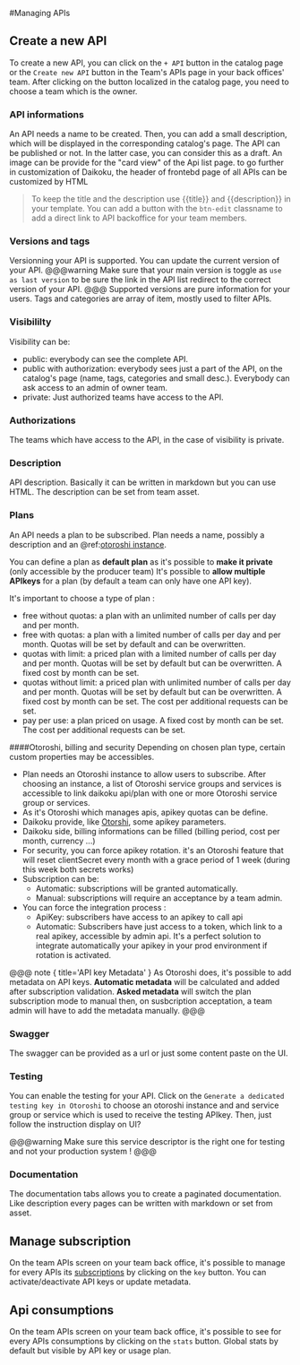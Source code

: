#Managing APIs

## Create a new API
To create a new API, you can click on the `+ API` button in the catalog page or the `Create new API` button in the Team's APIs page in your back offices' team.
After clicking on the button localized in the catalog page, you need to choose a team which is the owner.

### API informations
An API needs a name to be created.
Then, you can add a small description, which will be displayed in the corresponding catalog's page.
The API can be published or not. In the latter case, you can consider this as a draft.
An image can be provide for the "card view" of the Api list page.
to go further in customization of Daikoku, the header of frontebd page of all APIs can be customized by HTML
> To keep the title and the description use {{title}} and {{description}} in your template. You can add a button with the `btn-edit` classname to add a direct link to API backoffice for your team members.

### Versions and tags
Versionning your API is supported. You can update the current version of your API.
@@@warning
Make sure that your main version is toggle as `use as last version` to be sure the link in the API list redirect to the correct version of your API.
@@@
Supported versions are pure information for your users.
Tags and categories are array of item, mostly used to filter APIs.

### Visibililty
Visibility can be:

* public: everybody can see the complete API.
* public with authorization: everybody sees just a part of the API, on the catalog's page (name, tags, categories and small desc.). Everybody can ask access to an admin of owner team.
* private: Just authorized teams have access to the API.

### Authorizations
The teams which have access to the API, in the case of visibility is private.

### Description
API description. Basically it can be written in markdown but you can use HTML.
The description can be set from team asset.

### Plans
An API needs a plan to be subscribed.
Plan needs a name, possibly a description and an @ref:[otoroshi instance](../tenantusage/1-otoroshi.md).

You can define a plan as **default plan** as it's possible to **make it private** (only accessible by the producer team)
It's possible to **allow multiple APIkeys** for a plan (by default a team can only have one API key).

It's important to choose a type of plan :

* free without quotas: a plan with an unlimited number of calls per day and per month.
* free with quotas: a plan with a limited number of calls per day and per month. Quotas will be set by default and can be overwritten.
* quotas with limit: a priced plan with a limited number of calls per day and per month. Quotas will be set by default but can be overwritten. A fixed cost by month can be set. 
* quotas without limit: a priced plan with unlimited number of calls per day and per month. Quotas will be set by default but can be overwritten. A fixed cost by month can be set. The cost per additional requests can be set.
* pay per use: a plan priced on usage. A fixed cost by month can be set. The cost per additional requests can be set.

####Otoroshi, billing and security
Depending on chosen plan type, certain custom properties may be accessibles.

- Plan needs an Otoroshi instance to allow users to subscribe. After choosing an instance, a list of Otoroshi service groups and services is accessible to link daikoku api/plan with one or more Otoroshi service group or services.
- As it's Otoroshi which manages apis, apikey quotas can be define.
- Daikoku provide, like [Otorshi](https://maif.github.io/otoroshi/manual/entities/apikeys.html), some apikey parameters.
- Daikoku side, billing informations can be filled (billing period, cost per month, currency ...)
- For security, you can force apikey rotation. it's an Otoroshi feature that will reset clientSecret every month with a grace period of 1 week (during this week both secrets works)
- Subscription can be: 
  * Automatic: subscriptions will be granted automatically.
  * Manual: subscriptions will require an acceptance by a team admin.
- You can force the integration process :
  * ApiKey: subscribers have access to an apikey to call api
  * Automatic: Subscribers have just access to a token, which link to a real apikey,  accessible by admin api. It's a perfect solution to integrate automatically your apikey in your prod environment if rotation is activated.

@@@ note { title='API key Metadata' }
As Otoroshi does, it's possible to add metadata on API keys. __Automatic metadata__ will be calculated and added after subscription validation. __Asked metadata__ will switch the plan subscription mode to manual then, on susbcription acceptation, a team admin will have to add the metadata manually. 
@@@

### Swagger
The swagger can be provided as a url or just some content paste on the UI.

### Testing
You can enable the testing for your API.
Click on the `Generate a dedicated testing key in Otoroshi` to choose an otoroshi instance and and service group or service which is used to receive the testing APIkey. Then, just follow the instruction display on UI?

@@@warning
Make sure this service descriptor is the right one for testing and not your production system !
@@@

### Documentation
The documentation tabs allows you to create a paginated documentation. Like description every pages can be written with markdown or set from asset.

## Manage subscription

On the team APIs screen on your team back office, it's possible to manage for every APIs its [subscriptions](./2-subscriptions.md) by clicking on the `key` button.
You can activate/deactivate API keys or update metadata.

## Api consumptions
On the team APIs screen on your team back office, it's possible to see for every APIs consumptions by clicking on the `stats` button. Global stats by default but visible by API key or usage plan.